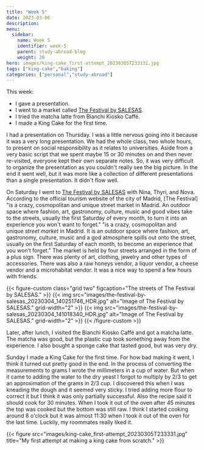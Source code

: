 ```yaml
---
title: "Week 5"
date: 2023-03-06
description: 
menu:
  sidebar:
    name: Week 5
    identifier: week-5
    parent: study-abroad-blog
    weight: 20
hero: images/king-cake_first-attempt_20230305T233331.jpg
tags: ["king-cake","baking"]
categories: ["personal","study-abroad"]
---
```


This week:
- I gave a presentation.
- I went to a market called [The Festival by SALESAS](https://www.esmadrid.com/en/whats-on/salesas-village).
- I tried the matcha latte from Bianchi Kiosko Caffé.
- I made a King Cake for the first time.

I had a presentation on Thursday. I was a little nervous going into it because it was a very long presentation. We had the whole class, two whole hours, to present on social responsibility as it relates to universities. Aside from a very basic script that we spent maybe 15 or 30 minutes on and then never re-visited, everyone kept their own separate notes. So, it was very difficult to organize the presentation as you couldn't really see the big picture. In the end it went well, but it was more like a collection of different presentations than a single presentation. It didn't flow well.

On Saturday I went to [The Festival by SALESAS](https://www.esmadrid.com/en/whats-on/salesas-village) with Nina, Thyri, and Nova. According to the official tourism website of the city of Madrid, [The Festival] "is a crazy, cosmopolitan and unique street market in Madrid. An outdoor space where fashion, art, gastronomy, culture, music and good vibes take to the streets, usually the first Saturday of every month, to turn it into an experience you won't want to forget." "is a crazy, cosmopolitan and unique _street market_ in Madrid. It is an outdoor space where fashion, art, gastronomy, culture, music and a god atmosphere spills out onto the street, usually on the first Saturday of each month, to become an experience that you won’t forget." The market is held by four streets arranged in the form of a plus sign. There was plenty of art, clothing, jewelry and other types of accessories. There was also a raw honeys vendor, a liquor vendor, a cheese vendor and a microhabitat vendor. It was a nice way to spend a few hours with friends.

{{< figure-custom class="grid two" figcaption="The streets of The Festival by SALESAS." >}}
  {{< img src="images/the-festival-by-salesas_20230304_140251746_HDR.jpg" alt="Image of The Festival by SALESAS." grid-width="2" >}}
  {{< img src="images/the-festival-by-salesas_20230304_141018340_HDR.jpg" alt="Image of The Festival by SALESAS." grid-width="2" >}}
{{< /figure-custom >}}

Later, after lunch, I visited the Bianchi Kiosko Caffé and got a matcha latte. The matcha was good, but the plastic cup took something away from the experience. I also bought a sponge cake that tasted good, but was very dry.

Sunday I made a King Cake for the first time. For how bad making it went, I think it turned out pretty good in the end. In the process of converting the measurements to grams I wrote the millimeters in a cup of water. But when it came to adding the water to the dry yeast I forgot to multiply by 2/3 to get an approximation of the grams in 2/3 cup. I discovered this when I was kneading the dough and it seemed very sticky. I tried adding more flour to correct it but I think it was only partially successful. Also the recipe said it should cook for 30 minutes. When I took it out of the oven after 45 minutes the top was cooked but the bottom was still raw. I think I started cooking around 8 o'clock but it was almost 11:30 when I took it out of the oven for the last time. Luckily, my roommates really liked it.

{{< figure src="images/king-cake_first-attempt_20230305T233331.jpg" title="My first attempt at making a king cake from scratch." >}}